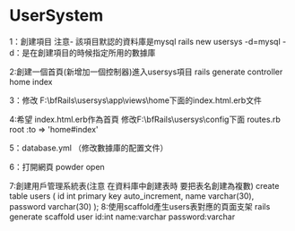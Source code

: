 UserSystem
==========

1：創建項目 注意- 該項目默認的資料庫是mysql
rails new usersys -d=mysql
-d：是在創建項目的時候指定所用的數據庫

2:創建一個首頁(新增加一個控制器)進入usersys項目
rails generate controller home index

3：修改 F:\bfRails\usersys\app\views\home下面的index.html.erb文件

4:希望 index.html.erb作為首頁
修改F:\bfRails\usersys\config下面 routes.rb
 root :to => 'home#index'
 
5：database.yml （修改數據庫的配置文件）

6：打開網頁 powder open


7:創建用戶管理系統表(注意 在資料庫中創建表時 要把表名創建為複數)
 create table users
(
  id int primary key auto_increment,
 name varchar(30),
 password varchar(30)
);
8:使用scaffold產生users表對應的頁面支架
rails generate scaffold user id:int name:varchar password:varchar
